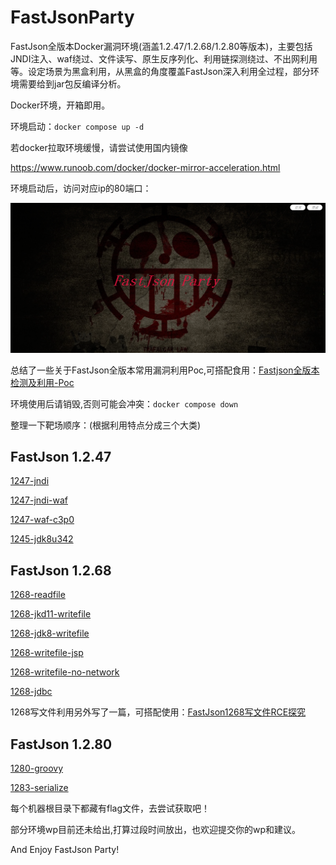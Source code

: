 # FastJsonParty

FastJson全版本Docker漏洞环境(涵盖1.2.47/1.2.68/1.2.80等版本)，主要包括JNDI注入、waf绕过、文件读写、原生反序列化、利用链探测绕过、不出网利用等。设定场景为黑盒利用，从黑盒的角度覆盖FastJson深入利用全过程，部分环境需要给到jar包反编译分析。

Docker环境，开箱即用。

环境启动：`docker compose up -d` 

若docker拉取环境缓慢，请尝试使用国内镜像

https://www.runoob.com/docker/docker-mirror-acceleration.html

环境启动后，访问对应ip的80端口：

![image](images/1.png)

总结了一些关于FastJson全版本常用漏洞利用Poc,可搭配食用：[Fastjson全版本检测及利用-Poc](Fastjson全版本检测及利用-Poc.md) 

环境使用后请销毁,否则可能会冲突：`docker compose down` 

整理一下靶场顺序：(根据利用特点分成三个大类)

## FastJson 1.2.47

[1247-jndi](1247-jndi)

[1247-jndi-waf](1247-jndi-waf)

[1247-waf-c3p0](1247-waf-c3p0)

[1245-jdk8u342](1245-jdk8u342)



## FastJson 1.2.68

[1268-readfile](1268-readfile)

[1268-jkd11-writefile](1268-jkd11-writefile)

[1268-jdk8-writefile](1268-jdk8-writefile)

[1268-writefile-jsp](1268-writefile-jsp)

[1268-writefile-no-network](1268-writefile-no-network)

[1268-jdbc](1268-jdbc)

1268写文件利用另外写了一篇，可搭配使用：[FastJson1268写文件RCE探究](FastJson1268写文件RCE探究.md) 

## FastJson 1.2.80

[1280-groovy](1280-groovy)

[1283-serialize](1283-serialize)



每个机器根目录下都藏有flag文件，去尝试获取吧！

部分环境wp目前还未给出,打算过段时间放出，也欢迎提交你的wp和建议。

And Enjoy FastJson Party!

